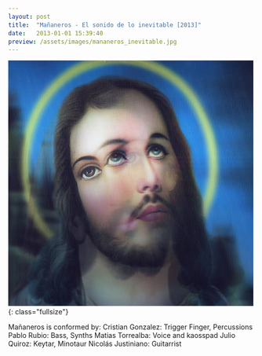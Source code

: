 ```yaml
---
layout: post
title:  "Mañaneros - El sonido de lo inevitable [2013]"
date:   2013-01-01 15:39:40
preview: /assets/images/mananeros_inevitable.jpg
---
```


![Picture 1](/assets/images/mananeros_inevitable.jpg){: class="fullsize"}

Mañaneros is conformed by:
Cristian Gonzalez: Trigger Finger, Percussions
Pablo Rubio: Bass, Synths
Matias Torrealba: Voice and kaosspad
Julio Quiroz: Keytar, Minotaur
Nicolás Justiniano: Guitarrist
